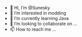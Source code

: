 - 👋 Hi, I’m @Sunesky
- 👀 I’m interested in modding
- 🌱 I’m currently learning Java
- 💞️ I’m looking to collaborate on ...
- 📫 How to reach me ...

<!---
Sunesky/Sunesky is a ✨ special ✨ repository because its `README.md` (this file) appears on your GitHub profile.
You can click the Preview link to take a look at your changes.
--->
